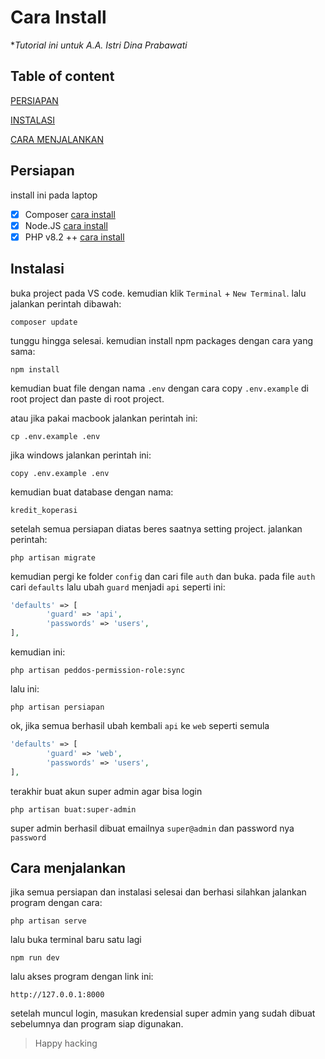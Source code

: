# Cara Install

\*_Tutorial ini untuk A.A. Istri Dina Prabawati_

## Table of content

[PERSIAPAN](#Persiapan)

[INSTALASI](#Instalasi)

[CARA MENJALANKAN](#Cara-menjalankan)

## Persiapan

install ini pada laptop

-   [x] Composer [cara install](https://getcomposer.org/doc/00-intro.md)
-   [x] Node.JS [cara install](https://nodejs.org/en/)
-   [x] PHP v8.2 ++ [cara install](https://www.apachefriends.org/download.html)

## Instalasi

buka project pada VS code. kemudian klik `Terminal` + `New Terminal`.
lalu jalankan perintah dibawah:

```
composer update
```

tunggu hingga selesai.
kemudian install npm packages dengan cara yang sama:

```
npm install
```

kemudian buat file dengan nama `.env` dengan cara copy `.env.example` di root project dan paste di root project.

atau jika pakai macbook jalankan perintah ini:

```
cp .env.example .env
```

jika windows jalankan perintah ini:

```
copy .env.example .env
```

kemudian buat database dengan nama:

```
kredit_koperasi
```

setelah semua persiapan diatas beres saatnya setting project.
jalankan perintah:

```
php artisan migrate
```

kemudian pergi ke folder `config` dan cari file `auth` dan buka.
pada file `auth` cari `defaults` lalu ubah `guard` menjadi `api` seperti ini:

```php
'defaults' => [
        'guard' => 'api',
        'passwords' => 'users',
],
```

kemudian ini:

```
php artisan peddos-permission-role:sync
```

lalu ini:

```
php artisan persiapan
```

ok, jika semua berhasil ubah kembali `api` ke `web` seperti semula

```php
'defaults' => [
        'guard' => 'web',
        'passwords' => 'users',
],
```

terakhir buat akun super admin agar bisa login

```
php artisan buat:super-admin
```

super admin berhasil dibuat emailnya `super@admin` dan password nya `password`

## Cara menjalankan

jika semua persiapan dan instalasi selesai dan berhasi silahkan jalankan program dengan cara:

```
php artisan serve
```

lalu buka terminal baru satu lagi

```
npm run dev
```

lalu akses program dengan link ini:

```
http://127.0.0.1:8000
```

setelah muncul login, masukan kredensial super admin yang sudah dibuat sebelumnya
dan program siap digunakan.

> Happy hacking
